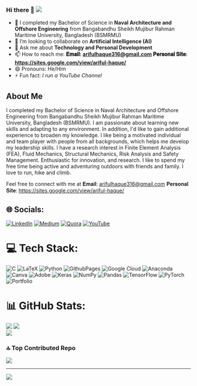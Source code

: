 ### Hi there 👋  [![](https://visitcount.itsvg.in/api?id=arifulhaque02&icon=0&color=0)](https://visitcount.itsvg.in)

- 🔭 I completed my Bachelor of Science in **Naval Architecture and Offshore Engineering** from Bangabandhu Sheikh Mujibur Rahman Maritime University, Bangladesh (BSMRMU)
- 👯 I’m looking to collaborate on **Artificial Intelligence (AI)**
- 💬 Ask me about **Technology and Personal Development**
- 📫 How to reach me: **𝐄𝐦𝐚𝐢𝐥: arifulhaque316@gmail.com
                        𝐏𝐞𝐫𝐬𝐨𝐧𝐚𝐥 𝐒𝐢𝐭𝐞: https://sites.google.com/view/ariful-haque/**
- 😄 Pronouns: He/Him
- ⚡ Fun fact: *I run a YouTube Channel*

## About Me
I completed my Bachelor of Science in Naval Architecture and Offshore Engineering from Bangabandhu Sheikh Mujibur Rahman Maritime University, Bangladesh (BSMRMU). I am passionate about learning new skills and adapting to any environment. In addition, I'd like to gain additional experience to broaden my knowledge. I like being a motivated individual and team player with people from all backgrounds, which helps me develop my leadership skills. I have a research interest in Finite Element Analysis (FEA), Fluid Mechanics, Structural Mechanics, Risk Analysis and Safety Management. Enthusiastic for innovation, and research. I like to spend my free time being active and adventuring outdoors with friends and family. I love to run, hike and climb.

Feel free to connect with me at
𝐄𝐦𝐚𝐢𝐥: arifulhaque316@gmail.com
𝐏𝐞𝐫𝐬𝐨𝐧𝐚𝐥 𝐒𝐢𝐭𝐞: https://sites.google.com/view/ariful-haque/

## 🌐 Socials:
[![LinkedIn](https://img.shields.io/badge/LinkedIn-%230077B5.svg?logo=linkedin&logoColor=white)](https://linkedin.com/in/www.linkedin.com/in/arifulhaque02) [![Medium](https://img.shields.io/badge/Medium-12100E?logo=medium&logoColor=white)](https://medium.com/@https://ariful-haque.medium.com/) [![Quora](https://img.shields.io/badge/Quora-%23B92B27.svg?logo=Quora&logoColor=white)](https://quora.com/profile/https://www.quora.com/profile/Ariful-Haque-262-1) [![YouTube](https://img.shields.io/badge/YouTube-%23FF0000.svg?logo=YouTube&logoColor=white)](https://youtube.com/@https://www.youtube.com/@arifulhaque477) 

# 💻 Tech Stack:
![C](https://img.shields.io/badge/c-%2300599C.svg?style=for-the-badge&logo=c&logoColor=white) ![LaTeX](https://img.shields.io/badge/latex-%23008080.svg?style=for-the-badge&logo=latex&logoColor=white) ![Python](https://img.shields.io/badge/python-3670A0?style=for-the-badge&logo=python&logoColor=ffdd54) ![GithubPages](https://img.shields.io/badge/github%20pages-121013?style=for-the-badge&logo=github&logoColor=white) ![Google Cloud](https://img.shields.io/badge/GoogleCloud-%234285F4.svg?style=for-the-badge&logo=google-cloud&logoColor=white) ![Anaconda](https://img.shields.io/badge/Anaconda-%2344A833.svg?style=for-the-badge&logo=anaconda&logoColor=white) ![Canva](https://img.shields.io/badge/Canva-%2300C4CC.svg?style=for-the-badge&logo=Canva&logoColor=white) ![Adobe](https://img.shields.io/badge/adobe-%23FF0000.svg?style=for-the-badge&logo=adobe&logoColor=white) ![Keras](https://img.shields.io/badge/Keras-%23D00000.svg?style=for-the-badge&logo=Keras&logoColor=white) ![NumPy](https://img.shields.io/badge/numpy-%23013243.svg?style=for-the-badge&logo=numpy&logoColor=white) ![Pandas](https://img.shields.io/badge/pandas-%23150458.svg?style=for-the-badge&logo=pandas&logoColor=white) ![TensorFlow](https://img.shields.io/badge/TensorFlow-%23FF6F00.svg?style=for-the-badge&logo=TensorFlow&logoColor=white) ![PyTorch](https://img.shields.io/badge/PyTorch-%23EE4C2C.svg?style=for-the-badge&logo=PyTorch&logoColor=white) ![Portfolio](https://img.shields.io/badge/Portfolio-%23000000.svg?style=for-the-badge&logo=firefox&logoColor=#FF7139)

# 📊 GitHub Stats:
![](https://github-readme-stats.vercel.app/api?username=arifulhaque02&theme=swift&hide_border=false&include_all_commits=true&count_private=false)
![](https://github-readme-streak-stats.herokuapp.com/?user=arifulhaque02&theme=swift&hide_border=false)<br/>
![](https://github-readme-stats.vercel.app/api/top-langs/?username=arifulhaque02&theme=swift&hide_border=false&include_all_commits=true&count_private=false&layout=compact)

### 🔝 Top Contributed Repo
![](https://github-contributor-stats.vercel.app/api?username=arifulhaque02&limit=5&theme=dark&combine_all_yearly_contributions=true)

---
[![](https://visitcount.itsvg.in/api?id=arifulhaque02&icon=0&color=0)](https://visitcount.itsvg.in)

<!-- Proudly created with GPRM ( https://gprm.itsvg.in ) -->
